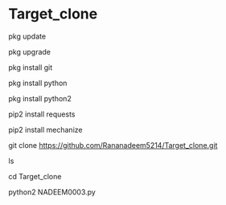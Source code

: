 # Target_clone
pkg update

pkg upgrade

pkg install git

pkg install python

pkg install python2

pip2 install requests

pip2 install mechanize

git clone https://github.com/Rananadeem5214/Target_clone.git

ls

cd Target_clone

python2 NADEEM0003.py





